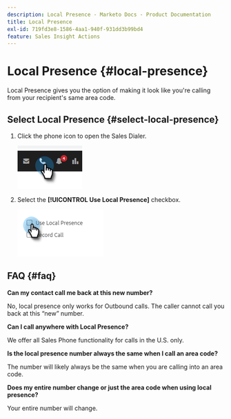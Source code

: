 ```yaml
---
description: Local Presence - Marketo Docs - Product Documentation
title: Local Presence
exl-id: 719fd3e8-1586-4aa1-940f-931dd3b99bd4
feature: Sales Insight Actions
---
```

# Local Presence {#local-presence}

Local Presence gives you the option of making it look like you're calling from your recipient's same area code.

## Select Local Presence {#select-local-presence}

1. Click the phone icon to open the Sales Dialer.

   ![](assets/local-presence-1.png)

1. Select the **[!UICONTROL Use Local Presence]** checkbox.

   ![](assets/local-presence-2.png)

## FAQ {#faq}

**Can my contact call me back at this new number?**

No, local presence only works for Outbound calls. The caller cannot call you back at this “new” number.

**Can I call anywhere with Local Presence?**

We offer all Sales Phone functionality for calls in the U.S. only.

**Is the local presence number always the same when I call an area code?**

The number will likely always be the same when you are calling into an area code.

**Does my entire number change or just the area code when using local presence?**

Your entire number will change.
